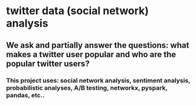 # twitter data (social network) analysis
## We ask and partially answer the questions: what makes a twitter user popular and who are the popular twitter users?


### This project uses: social network analysis, sentiment analysis, probabilistic analyses, A/B testing, networkx, pyspark, pandas, etc..
